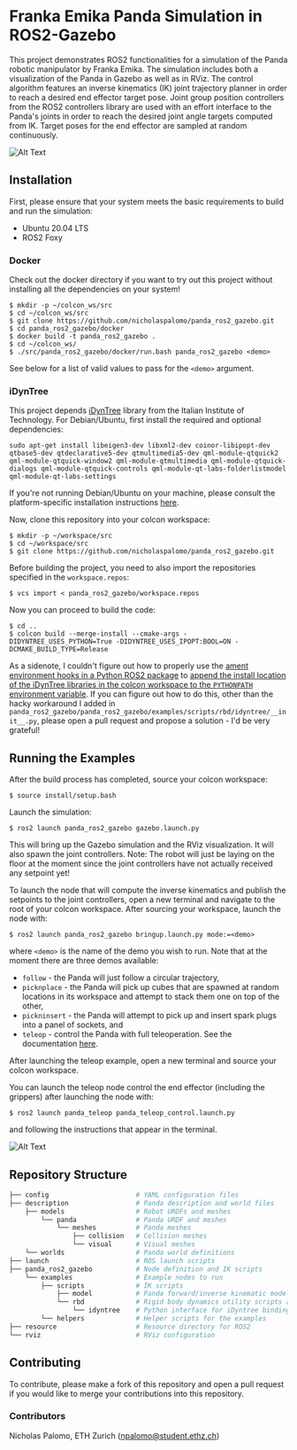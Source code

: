# Franka Emika Panda Simulation in ROS2-Gazebo

This project demonstrates ROS2 functionalities for a simulation of the Panda robotic manipulator by Franka Emika. The simulation includes both a visualization of the Panda in Gazebo as well as in RViz. The control algorithm features an inverse kinematics (IK) joint trajectory planner in order to reach a desired end effector target pose. Joint group position controllers from the ROS2 controllers library are used with an effort interface to the Panda's joints in order to reach the desired joint angle targets computed from IK. Target poses for the end effector are sampled at random continuously.

![Alt Text](media/rviz.gif)

## Installation

First, please ensure that your system meets the basic requirements to build and run the simulation:

- Ubuntu 20.04 LTS
- ROS2 Foxy

### Docker

Check out the docker directory if you want to try out this project without installing all the dependencies on your system!

```
$ mkdir -p ~/colcon_ws/src
$ cd ~/colcon_ws/src
$ git clone https://github.com/nicholaspalomo/panda_ros2_gazebo.git
$ cd panda_ros2_gazebo/docker
$ docker build -t panda_ros2_gazebo .
$ cd ~/colcon_ws/
$ ./src/panda_ros2_gazebo/docker/run.bash panda_ros2_gazebo <demo>
```

See below for a list of valid values to pass for the `<demo>` argument.

### iDynTree

This project depends [iDynTree](https://github.com/robotology/idyntree) library from the Italian Institute of Technology. For Debian/Ubuntu, first install the required and optional dependencies:

```
sudo apt-get install libeigen3-dev libxml2-dev coinor-libipopt-dev qtbase5-dev qtdeclarative5-dev qtmultimedia5-dev qml-module-qtquick2 qml-module-qtquick-window2 qml-module-qtmultimedia qml-module-qtquick-dialogs qml-module-qtquick-controls qml-module-qt-labs-folderlistmodel qml-module-qt-labs-settings
```
If you're not running Debian/Ubuntu on your machine, please consult the platform-specific installation instructions [here](https://github.com/robotology/idyntree#installation).

Now, clone this repository into your colcon workspace:
```
$ mkdir -p ~/workspace/src
$ cd ~/workspace/src
$ git clone https://github.com/nicholaspalomo/panda_ros2_gazebo.git
```

Before building the project, you need to also import the repositories specified in the `workspace.repos`:
```
$ vcs import < panda_ros2_gazebo/workspace.repos
```

Now you can proceed to build the code:
```
$ cd ..
$ colcon build --merge-install --cmake-args -DIDYNTREE_USES_PYTHON=True -DIDYNTREE_USES_IPOPT:BOOL=ON -DCMAKE_BUILD_TYPE=Release
```

As a sidenote, I couldn't figure out how to properly use the [ament environment hooks in a Python ROS2 package](https://docs.ros.org/en/foxy/Concepts/About-Build-System.html#the-ament-package-package) to [append the install location of the iDynTree libraries in the colcon workspace to the `PYTHONPATH` environment variable](https://github.com/robotology/idyntree#python). If you can figure out how to do this, other than the hacky workaround I added in `panda_ros2_gazebo/panda_ros2_gazebo/examples/scripts/rbd/idyntree/__init__.py`, please open a pull request and propose a solution - I'd be very grateful! 

## Running the Examples

After the build process has completed, source your colcon workspace:
```
$ source install/setup.bash
```

Launch the simulation:
```
$ ros2 launch panda_ros2_gazebo gazebo.launch.py
```

This will bring up the Gazebo simulation and the RViz visualization. It will also spawn the joint controllers. Note: The robot will just be laying on the floor at the moment since the joint controllers have not actually received any setpoint yet!

To launch the node that will compute the inverse kinematics and publish the setpoints to the joint controllers, open a new terminal and navigate to the root of your colcon workspace. After sourcing your workspace, launch the node with:
```
$ ros2 launch panda_ros2_gazebo bringup.launch.py mode:=<demo>
```
where `<demo>` is the name of the demo you wish to run. Note that at the moment there are three demos available:

- `follow` - the Panda will just follow a circular trajectory, 
- `picknplace` - the Panda will pick up cubes that are spawned at random locations in its workspace and attempt to stack them one on top of the other,
- `pickninsert` - the Panda will attempt to pick up and insert spark plugs into a panel of sockets, and
- `teleop` - control the Panda with full teleoperation. See the documentation [here](https://github.com/nicholaspalomo/panda_teleop).

After launching the teleop example, open a new terminal and source your colcon workspace.

You can launch the teleop node control the end effector (including the grippers) after launching the node with:

```
$ ros2 launch panda_teleop panda_teleop_control.launch.py 
```
and following the instructions that appear in the terminal.

![Alt Text](media/pick_and_place.gif)
## Repository Structure

```bash
├── config                      # YAML configuration files
├── description                 # Panda description and world files
    ├── models                  # Robot URDFs and meshes
        └── panda               # Panda URDF and meshes
            └── meshes          # Panda meshes
                ├── collision   # Collision meshes
                └── visual      # Visual meshes
    └── worlds                  # Panda world definitions
├── launch                      # ROS launch scripts
├── panda_ros2_gazebo           # Node definition and IK scripts
    └── examples                # Example nodes to run
        ├── scripts             # IK scripts
            ├── model           # Panda forward/inverse kinematic model
            └── rbd             # Rigid body dynamics utility scripts and class definitions
                └── idyntree    # Python interface for iDyntree bindings
        └── helpers             # Helper scripts for the examples
├── resource                    # Resource directory for ROS2
└── rviz                        # RViz configuration
```

## Contributing

To contribute, please make a fork of this repository and open a pull request if you would like to merge your contributions into this repository.

### Contributors
Nicholas Palomo, ETH Zurich (npalomo@student.ethz.ch)